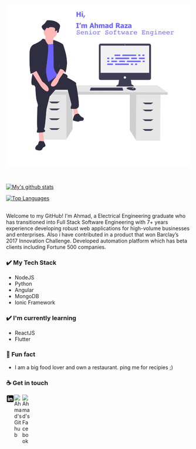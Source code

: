 
<img src= "https://raw.githubusercontent.com/ahmadsamii/ahmadsamii/master/software.png"></img>

<br>

[![My's github stats](https://github-readme-stats.vercel.app/api?username=ahmadaliraza)](https://github.com/anuraghazra/github-readme-stats)

[![Top Languages](https://github-readme-stats.vercel.app/api/top-langs?username=ahmadaliraza)](https://github.com/anuraghazra/github-readme-stats)

<br>
Welcome to my GitHub! I'm Ahmad, a Electrical Engineering graduate who has transitioned into Full Stack Software Engineering with 7+ years experience developing robust web applications for high-volume businesses and enterprises. Also i have contributed in a product that won Barclay’s 2017 Innovation Challenge. Developed automation platform which has beta clients including Fortune 500 companies.


### ✔️ My Tech Stack
- NodeJS
- Python
- Angular
- MongoDB
- Ionic Framework

### ✔️ I'm currently learning
- ReactJS
- Flutter

### 🌴 Fun fact
- I am a big food lover and own a restaurant. ping me for recipies ;) 


### ☕ Get in touch

<a href="https://www.linkedin.com/in/ahmad-ali-raza/">
  <img align="left" alt="Ahmad's Linkdein" width="22px" src="https://raw.githubusercontent.com/simple-icons/simple-icons/a90c0e79a3158f2990ee3c1856941a8ac0c94d15/icons/linkedin.svg" />
</a>

<a href="https://github.com/ahmadsamii">
  <img align="left" alt="Ahmad's Github" width="22px" src="https://raw.githubusercontent.com/simple-icons/simple-icons/a90c0e79a3158f2990ee3c1856941a8ac0c94d15/icons/github.svg" />
</a>

<a href="https://facebook.com/bhaai.jan">
  <img align="left" alt="Ahmad's Facebook" width="22px" src="https://raw.githubusercontent.com/simple-icons/simple-icons/a90c0e79a3158f2990ee3c1856941a8ac0c94d15/icons/facebook.svg" />
</a>
